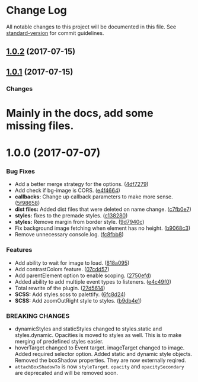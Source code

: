 # Change Log

All notable changes to this project will be documented in this file. See [standard-version](https://github.com/conventional-changelog/standard-version) for commit guidelines.



<a name="1.0.2"></a>
## [1.0.2](https://github.com/dobromir-hristov/palettify/compare/v1.0.1...v1.0.2) (2017-07-15)



<a name="1.0.1"></a>
## [1.0.1](https://github.com/dobromir-hristov/palettify/compare/v1.0.0...v1.0.1) (2017-07-15)

### Changes

# Mainly in the docs, add some missing files.


<a name="1.0.0"></a>
# 1.0.0 (2017-07-07)


### Bug Fixes

* Add a better merge strategy for the options. ([4df7279](https://github.com/dobromir-hristov/palettify/commit/4df7279))
* Add check if bg-image is CORS. ([e4f4664](https://github.com/dobromir-hristov/palettify/commit/e4f4664))
* **callbacks:** Change up callback parameters to make more sense. ([5f98658](https://github.com/dobromir-hristov/palettify/commit/5f98658))
* **dist files:** Added dist files that were deleted on name change. ([c7fb0e7](https://github.com/dobromir-hristov/palettify/commit/c7fb0e7))
* **styles:** fixes to the premade styles. ([c138280](https://github.com/dobromir-hristov/palettify/commit/c138280))
* **styles:** Remove margin from border style. ([9d7940c](https://github.com/dobromir-hristov/palettify/commit/9d7940c))
* Fix background image fetching when element has no height. ([b9068c3](https://github.com/dobromir-hristov/palettify/commit/b9068c3))
* Remove unnecessary console.log. ([fc8fbb8](https://github.com/dobromir-hristov/palettify/commit/fc8fbb8))


### Features

* Add ability to wait for image to load. ([818a095](https://github.com/dobromir-hristov/palettify/commit/818a095))
* Add contrastColors feature. ([07cdd57](https://github.com/dobromir-hristov/palettify/commit/07cdd57))
* Add parentElement option to enable scoping. ([2750efd](https://github.com/dobromir-hristov/palettify/commit/2750efd))
* Added ability to add multiple event types to listeners. ([e4c49f0](https://github.com/dobromir-hristov/palettify/commit/e4c49f0))
* Total rewrite of the plugin. ([27d5614](https://github.com/dobromir-hristov/palettify/commit/27d5614))
* **SCSS:** Add styles.scss to palettify. ([6fc8d24](https://github.com/dobromir-hristov/palettify/commit/6fc8d24))
* **SCSS:** Add zoomOutRight style to styles. ([b9db4e1](https://github.com/dobromir-hristov/palettify/commit/b9db4e1))


### BREAKING CHANGES

* dynamicStyles and staticStyles changed to styles.static and styles.dynamic. Opacities is moved to styles as well. This is to make merging of predefined styles easier.
* hoverTarget changed to Event target. imageTarget changed to image. Added required
selector option. Added static and dynamic style objects. Removed the boxShadow properties. They are
now externally reqired.
* `attachBoxShadowTo` is now `styleTarget`. `opacity` and `opacitySecondary` are deprecated and will be removed soon.
